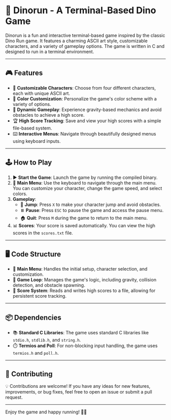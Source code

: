 # 🦖 Dinorun - A Terminal-Based Dino Game 

Dinorun is a fun and interactive terminal-based game inspired by the classic Dino Run game. It features a charming ASCII art style, customizable characters, and a variety of gameplay options. The game is written in C and designed to run in a terminal environment.

---

## 🎮 Features 

- 👻 **Customizable Characters**: Choose from four different characters, each with unique ASCII art.
- 🌈 **Color Customization**: Personalize the game's color scheme with a variety of options. 
- 🚀 **Dynamic Gameplay**: Experience gravity-based mechanics and avoid obstacles to achieve a high score.
- 🏆 **High Score Tracking**: Save and view your high scores with a simple file-based system. 
- ⌨️ **Interactive Menus**: Navigate through beautifully designed menus using keyboard inputs. 

---

## 🕹️ How to Play 

1. ▶️ **Start the Game**: Launch the game by running the compiled binary. 
2. 🎨 **Main Menu**: Use the keyboard to navigate through the main menu. You can customize your character, change the game speed, and select colors. 
3. **Gameplay**:
   - 🦘 **Jump**: Press `X` to make your character jump and avoid obstacles. 
   - ⏸️ **Pause**: Press `ESC` to pause the game and access the pause menu. 
   - 🏠 **Quit**: Press `M` during the game to return to the main menu. 
4. 📊 **Scores**: Your score is saved automatically. You can view the high scores in the `scores.txt` file. 

---

## 🖥️ Code Structure 

- 🏁 **Main Menu**: Handles the initial setup, character selection, and customization. 
- 🔄 **Game Loop**: Manages the game's logic, including gravity, collision detection, and obstacle spawning. 
- 📝 **Score System**: Reads and writes high scores to a file, allowing for persistent score tracking. 

---

## 📦 Dependencies 

- 📚 **Standard C Libraries**: The game uses standard C libraries like `stdio.h`, `stdlib.h`, and `string.h`. 
- ⏱️ **Termios and Poll**: For non-blocking input handling, the game uses `termios.h` and `poll.h`. 

---

## 🤝 Contributing 

 💡 Contributions are welcome! If you have any ideas for new features, improvements, or bug fixes, feel free to open an issue or submit a pull request. 

---

Enjoy the game and happy running! 🦖🎉
